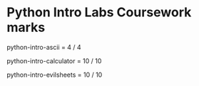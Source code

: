 # Python Intro Labs Coursework marks
python-intro-ascii = 4 / 4

python-intro-calculator = 10 / 10

python-intro-evilsheets = 10 / 10
